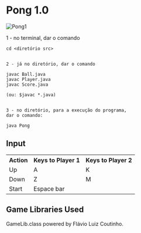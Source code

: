 # Pong 1.0

![Pong1](https://github.com/TsuHub/Pong-Game-1/blob/master/Pong1.jpg?raw=true)

<p align="left">
	1 - no terminal, dar o comando

	cd <diretório src>


	2 - já no diretório, dar o comando

	javac Ball.java
	javac Player.java
	javac Score.java

	(ou: $javac *.java)


	3 - no diretório, para a execução do programa,
	dar o comando:

	java Pong

</p>


## Input

<table>
  <tr>
    <th>Action</th><th>Keys to Player 1</th><th>Keys to Player 2</th>
  </tr>
  <tr>
    <td>Up</td><td>A</td><td>K</td>
  </tr>
  <tr>
    <td>Down</td><td>Z</td><td>M</td>
  </tr>
  <tr>
    <td>Start</td><td>Espace bar</td>
  </tr>
</table>

## Game Libraries Used

GameLib.class powered by Flávio Luiz Coutinho.
